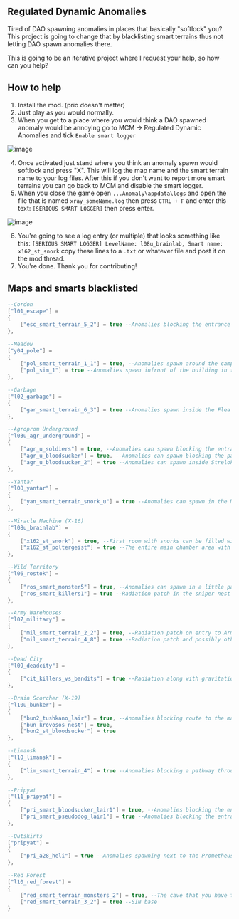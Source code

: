 ## Regulated Dynamic Anomalies
Tired of DAO spawning anomalies in places that basically "softlock" you?  
This project is going to change that by blacklisting smart terrains thus not letting DAO spawn anomalies there.

This is going to be an iterative project where I request your help, so how can you help?

## How to help
1. Install the mod. (prio doesn't matter)
2. Just play as you would normally.
3. When you get to a place where you would think a DAO spawned anomaly would be annoying go to MCM -> Regulated Dynamic Anomalies and tick `Enable smart logger`

![image](https://github.com/user-attachments/assets/c1d16b42-83dc-4914-899c-94b2226b6a9c)

4. Once activated just stand where you think an anomaly spawn would softlock and press "X". This will log the map name and the smart terrain name to your log files. After this if you don't want to report more smart terrains you can go back to MCM and disable the smart logger.
5. When you close the game open `...Anomaly\appdata\logs` and open the file that is named `xray_someName.log` then press `CTRL + F` and enter this text: `[SERIOUS SMART LOGGER]` then press enter.

![image](https://github.com/user-attachments/assets/f76d3859-1e72-4431-b93b-744a080fab45)

6. You're going to see a log entry (or multiple) that looks something like this: `[SERIOUS SMART LOGGER] LevelName: l08u_brainlab, Smart name: x162_st_snork` copy these lines to a `.txt` or whatever file and post it on the mod thread.
7. You're done. Thank you for contributing!

## Maps and smarts blacklisted

```lua
--Cordon
["l01_escape"] =
{
    ["esc_smart_terrain_5_2"] = true --Anomalies blocking the entrance from Garbage
},

--Meadow
["y04_pole"] =
{
    ["pol_smart_terrain_1_1"] = true, --Anomalies spawn around the campfire in the small village, Lost Signal tasks can be blocked by them
    ["pol_sim_1"] = true --Anomalies spawn infront of the building in the factory, Lost Signal tasks can be blocked by them
},

--Garbage
["l02_garbage"] =
{
    ["gar_smart_terrain_6_3"] = true --Anomalies spawn inside the Flea Market blocking access to the area, the traders or the basement under the building
},

--Agroprom Underground
["l03u_agr_underground"] =
{
    ["agr_u_soldiers"] = true, --Anomalies can spawn blocking the entrance next to the scripted bloodsucker area
    ["agr_u_bloodsucker"] = true, --Anomalies can spawn blocking the path from the military entrance to Agro Underground
    ["agr_u_bloodsucker_2"] = true --Anomalies can spawn inside Strelok's hideout blocking the entrance
},

--Yantar
["l08_yantar"] =
{
    ["yan_smart_terrain_snork_u"] = true --Anomalies can spawn in the MM tunnels
},

--Miracle Machine (X-16)
["l08u_brainlab"] =
{
    ["x162_st_snork"] = true, --First room with snorks can be filled with anomalies
    ["x162_st_poltergeist"] = true --The entire main chamber area with platforms can spawn anomalies next to the consoles, on the platforms or on the stairs
},

--Wild Territory
["l06_rostok"] =
{
    ["ros_smart_monster5"] = true, --Anomalies can spawn in a little pathway next to the helicopter, Lost Signal tasks can be blocked by them
    ["ros_smart_killers1"] = true --Radiation patch in the sniper nest
},

--Army Warehouses
["l07_military"] =
{
    ["mil_smart_terrain_2_2"] = true, --Radiation patch on entry to Army Warehouses from Dead City
    ["mil_smart_terrain_4_8"] = true --Radiation patch and possibly other anomalies around Gatekeeper spot (i doubt it's an actual issue but i guess it could happen..)
},

--Dead City
["l09_deadcity"] =
{
    ["cit_killers_vs_bandits"] = true --Radiation along with gravitational anomalies in the building in the middle of the map
},

--Brain Scorcher (X-19)
["l10u_bunker"] =
{
    ["bun2_tushkano_lair"] = true, --Anomalies blocking route to the main switch
    ["bun_krovosos_nest"] = true,
    ["bun2_st_bloodsucker"] = true
},

--Limansk
["l10_limansk"] =
{
    ["lim_smart_terrain_4"] = true --Anomalies blocking a pathway through the city (linear design is pain)
},

--Pripyat
["l11_pripyat"] =
{
    ["pri_smart_bloodsucker_lair1"] = true, --Anomalies blocking the entrance from Jupiter
    ["pri_smart_pseudodog_lair1"] = true --Anomalies blocking the entrance from Outskirts
},

--Outskirts
["pripyat"] =
{
    ["pri_a28_heli"] = true --Anomalies spawning next to the Prometheus Theater, can block Operation Afterglow and the Living Fire quest
},

--Red Forest
["l10_red_forest"] =
{
    ["red_smart_terrain_monsters_2"] = true, --The cave that you have to go through to get to the south eastern part of Red Forest
    ["red_smart_terrain_3_2"] = true --SIN base
}
```
